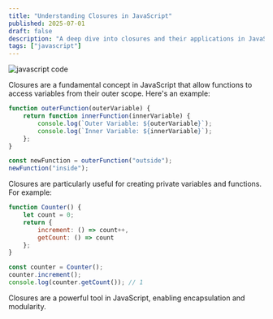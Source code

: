 ```yaml
---
title: "Understanding Closures in JavaScript"
published: 2025-07-01
draft: false
description: "A deep dive into closures and their applications in JavaScript."
tags: ["javascript"]
---
```


![javascript code](https://upload.wikimedia.org/wikipedia/commons/e/ef/Programming_code.jpg)

Closures are a fundamental concept in JavaScript that allow functions to access variables from their outer scope. Here's an example:

```javascript
function outerFunction(outerVariable) {
    return function innerFunction(innerVariable) {
        console.log(`Outer Variable: ${outerVariable}`);
        console.log(`Inner Variable: ${innerVariable}`);
    };
}

const newFunction = outerFunction("outside");
newFunction("inside");
```

Closures are particularly useful for creating private variables and functions. For example:

```javascript
function Counter() {
    let count = 0;
    return {
        increment: () => count++,
        getCount: () => count
    };
}

const counter = Counter();
counter.increment();
console.log(counter.getCount()); // 1
```

Closures are a powerful tool in JavaScript, enabling encapsulation and modularity.